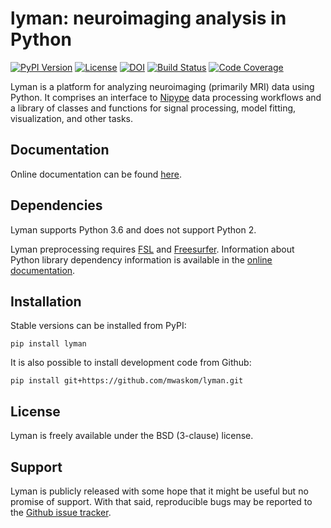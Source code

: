 lyman: neuroimaging analysis in Python
======================================

[![PyPI Version](https://img.shields.io/pypi/v/lyman.svg)](https://pypi.org/project/lyman/)
[![License](https://img.shields.io/pypi/l/lyman.svg)](https://github.com/mwaskom/lyman/blob/master/LICENSE)
[![DOI](https://zenodo.org/badge/DOI/10.5281/zenodo.824307.svg)](https://doi.org/10.5281/zenodo.824307)
[![Build Status](https://travis-ci.org/mwaskom/lyman.svg?branch=master)](https://travis-ci.org/mwaskom/lyman)
[![Code Coverage](https://codecov.io/gh/mwaskom/lyman/branch/master/graph/badge.svg)](https://codecov.io/gh/mwaskom/lyman)

Lyman is a platform for analyzing neuroimaging (primarily MRI) data using Python. It comprises an interface to [Nipype](http://nipype.readthedocs.io/) data processing workflows and a library of classes and functions for signal processing, model fitting, visualization, and other tasks.

Documentation
-------------

Online documentation can be found
[here](http://www.cns.nyu.edu/~mwaskom/software/lyman).

Dependencies
------------

Lyman supports Python 3.6 and does not support Python 2.

Lyman preprocessing requires [FSL](http://fsl.fmrib.ox.ac.uk/fsl/fslwiki/) and [Freesurfer](https://surfer.nmr.mgh.harvard.edu/). Information about Python library dependency information is available in the [online documentation](http://www.cns.nyu.edu/~mwaskom/software/lyman/installing.html#dependencies).

Installation
------------

Stable versions can be installed from PyPI:

    pip install lyman

It is also possible to install development code from Github:

    pip install git+https://github.com/mwaskom/lyman.git

License
-------

Lyman is freely available under the BSD (3-clause) license.

Support
-------

Lyman is publicly released with some hope that it might be useful but no promise of support. With that said, reproducible bugs may be reported to the [Github issue tracker](https://github.com/mwaskom/lyman/issues).

